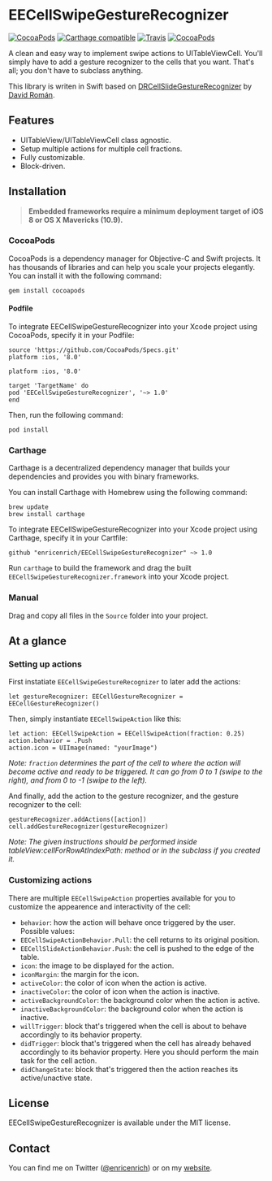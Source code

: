 # EECellSwipeGestureRecognizer

[![CocoaPods](https://img.shields.io/cocoapods/v/EECellSwipeGestureRecognizer.svg?maxAge=2592000)]()
[![Carthage compatible](https://img.shields.io/badge/Carthage-compatible-4BC51D.svg?style=flat)](https://github.com/Carthage/Carthage)
[![Travis](https://img.shields.io/travis/enricenrich/EECellSwipeGestureRecognizer.svg?maxAge=2592000)]()
[![CocoaPods](https://img.shields.io/cocoapods/l/AFNetworking.svg?maxAge=2592000)]()

A clean and easy way to implement swipe actions to UITableViewCell. You'll simply have to add a gesture recognizer to the cells that you want. That's all; you don't have to subclass anything.

This library is writen in Swift based on [DRCellSlideGestureRecognizer](https://github.com/DavdRoman/DRCellSlideGestureRecognizer) by [David Román](https://github.com/DavdRoman/).

## Features

* UITableView/UITableViewCell class agnostic.
* Setup multiple actions for multiple cell fractions.
* Fully customizable.
* Block-driven.

## Installation

> **Embedded frameworks require a minimum deployment target of iOS 8 or OS X Mavericks (10.9).**

### CocoaPods

CocoaPods is a dependency manager for Objective-C and Swift projects. It has thousands of libraries and can help you scale your projects elegantly. You can install it with the following command:

`gem install cocoapods`

#### Podfile

To integrate EECellSwipeGestureRecognizer into your Xcode project using CocoaPods, specify it in your Podfile:

```
source 'https://github.com/CocoaPods/Specs.git'
platform :ios, '8.0'

platform :ios, '8.0'

target 'TargetName' do
pod 'EECellSwipeGestureRecognizer', '~> 1.0'
end
```

Then, run the following command:

`pod install`

### Carthage

Carthage is a decentralized dependency manager that builds your dependencies and provides you with binary frameworks.

You can install Carthage with Homebrew using the following command:

```
brew update
brew install carthage
```

To integrate EECellSwipeGestureRecognizer into your Xcode project using Carthage, specify it in your Cartfile:

`github "enricenrich/EECellSwipeGestureRecognizer" ~> 1.0`

Run `carthage` to build the framework and drag the built `EECellSwipeGestureRecognizer.framework` into your Xcode project.

### Manual

Drag and copy all files in the `Source` folder into your project.

## At a glance

### Setting up actions

First instatiate `EECellSwipeGestureRecognizer` to later add the actions:

```
let gestureRecognizer: EECellGestureRecognizer = EECellGestureRecognizer()
```

Then, simply instantiate `EECellSwipeAction` like this:

```
let action: EECellSwipeAction = EECellSwipeAction(fraction: 0.25)
action.behavior = .Push
action.icon = UIImage(named: "yourImage")
```

*Note: `fraction` determines the part of the cell to where the action will become active and ready to be triggered. It can go from 0 to 1 (swipe to the right), and from 0 to -1 (swipe to the left).*

And finally, add the action to the gesture recognizer, and the gesture recognizer to the cell:

```
gestureRecognizer.addActions([action])
cell.addGestureRecognizer(gestureRecognizer)
```

*Note: The given instructions should be performed inside tableView:cellForRowAtIndexPath: method or in the subclass if you created it.*

### Customizing actions

There are multiple `EECellSwipeAction` properties available for you to customize the appearence and interactivity of the cell:

* `behavior`: how the action will behave once triggered by the user. Possible values:
* `EECellSwipeActionBehavior.Pull`: the cell returns to its original position.
* `EECellSlideActionBehavior.Push`: the cell is pushed to the edge of the table.
* `icon`: the image to be displayed for the action.
* `iconMargin`: the margin for the icon.
* `activeColor`: the color of icon when the action is active.
* `inactiveColor`: the color of icon when the action is inactive.
* `activeBackgroundColor`: the background color when the action is active.
* `inactiveBackgroundColor`: the background color when the action is inactive.
* `willTrigger`: block that's triggered when the cell is about to behave accordingly to its behavior property.
* `didTrigger`: block that's triggered when the cell has already behaved accordingly to its behavior property. Here you should perform the main task for the cell action.
* `didChangeState`: block that's triggered then the action reaches its active/unactive state.

## License

EECellSwipeGestureRecognizer is available under the MIT license.

## Contact

You can find me on Twitter ([@enricenrich](https://twitter.com/enricenrich)) or on my [website](http://enric.co).
